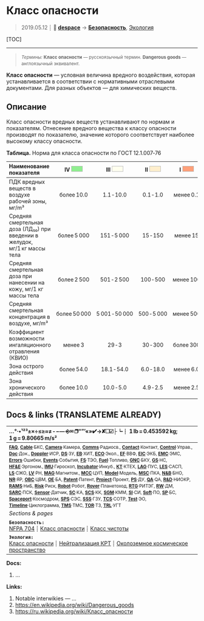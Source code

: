 # Класс опасности
> 2019.05.12 ┊ **🚀 [despace](index.md)** → **[Безопасность](rams.md)**, [Экология](ecology.md)

[TOC]

---

> <small>*Термины:* **Класс опасности** — русскоязычный термин. **Dangerous goods** — англоязычный эквивалент.</small>

**Класс опасности** — условная величина вредного воздействия, которая устанавливается в соответствии с нормативными отраслевыми документами. Для разных объектов — для химических веществ.



## Описание

Класс опасности вредных веществ устанавливают по нормам и показателям. Отнесение вредного вещества к классу опасности производят по показателю, значение которого соответствует наиболее высокому классу опасности.

**Таблица.** Норма для класса опасности по ГОСТ 12.1.007‑76

|**Наименование показателя**|  **IV** ![](f/safety/dangerous_goods_4.png)  |  **III** ![](f/safety/dangerous_goods_3.png)   |  **II** ![](f/safety/dangerous_goods_2.png)   |  **I** ![](f/safety/dangerous_goods_1.png)   |
|:--|:--:|:--:|:--:|:--:|
|ПДК вредных веществ в воздухе рабочей зоны, мг/m³  |более 10.0  |1.1 ‑ 10.0  |0.1 ‑ 1.0  |менее 0.1  |
|Средняя смертельная доза (ЛД₅₀) при введении в желудок, мг/1 кг массы тела  |более 5 000  |151 ‑ 5 000  |15 ‑ 150  |менее 15  |
|Средняя смертельная доза при нанесении на кожу, мг/1 кг массы тела  |более 2 500  |501 ‑ 2 500  |100 ‑ 500  |менее 100  |
|Средняя смертельная концентрация в воздухе, мг/m³  |более 50 000  |5 001 ‑ 50 000  |500 ‑ 5 000  |менее 500  |
|Коэффициент возможности ингаляционного отравления (КВИО)  |менее 3  |29 ‑ 3  |30 ‑ 300  |более 300  |
|Зона острого действия  |более 54.0  |18.1 ‑ 54.0  |6.0 ‑ 18.0  |менее 6.0  |
|Зона хронического действия  |более 10.0  |10.0 ‑ 5.0  |4.9 ‑ 2.5  |менее 2.5  |



<p style="page-break-after:always"> </p>

## Docs & links (TRANSLATEME ALREADY)
|…°·•¹²³±×÷≤≥≈≠ ‑ −— ⎆✉ ❐“”’«»✔→✘☐☑├┕┆ 1 lb = 0.453592 kg; 1 g = 9.80665 m/s²|
|:--|
|<small>**[FAQ](faq.md)**, **[Cable](cable.md)**·БКС, **[Camera](camera.md)**·Камера, **[Comms](comms.md)**·Радиосв., **[Contact](contact.md)**·Контакт, **[Control](control.md)**·Управ., **[Doc](doc.md)**·Док., **[Doppler](doppler.md)**·ИСР, **[DS](ds.md)**·ЗУ, **[EB](eb.md)**·ХИТ, **[ECO](ecology.md)**·Экол., **[EF](ef.md)**·ВВФ, **[ElC](elc.md)**·ЭКБ, **[EMC](emc.md)**·ЭМС, **[Errors](error.md)**·Ошибки, **[Events](event.md)**·События, **[FS](fs.md)**·ТЭО, **[Fuel](fuel.md)**·Топливо, **[GNC](gnc.md)**·БКУ, **[GS](scs.md)**·НС, **[HF&E](hfe.md)**·Эргоном., **[IMU](imu.md)**·Гироскоп, **[Incubator](incubator.md)**·Инкуб., **[KT](kt.md)**·КТЕХ, **[LAG](lag.md)**·ПУC, **[LES](les.md)**·САСП, **[LS](ls.md)**·СЖО, **[LV](lv.md)**·РН, **[MAG](mag.md)**·Магнитом., **[MCC](mcc.md)**·ЦУП, **[Model](model.md)**·Модель, **[MSC](sc.md)**·ПКА, **[N&B](nnb.md)**·БНО, **[NR](nr.md)**·ЯР, **[OBC](obc.md)**·ЦВМ, **[OE](oe.md)**·БА, **[Patent](патент.md)**·Патент, **[Project](project.md)**·Проект, **[PS](ps.md)**·ДУ, **[QA](quality.md)**·QA, **[R&D](rnd.md)**·НИОКР, **[RAMS](rams.md)**·НиБ, **[Risk](risk.md)**·Риск, **[Robot](robotics.md)**·Робот, **[Rover](rover.md)**·Планетоход, **[RTG](rtg.md)**·РИТЭГ, **[RW](rw.md)**·ДМ, **[SARC](sarc.md)**·ПСК, **[Sensor](sensor.md)**·Датчик, **[SC](sc.md)**·КА, **[SCS](scs.md)**·КК, **[SGM](sgm.md)**·КММ, **[SI](si.md)**·СИ, **[Soft](soft.md)**·ПО, **[SP](sp.md)**·БС, **[Spaceport](spaceport.md)**·Космодром, **[SPS](sps.md)**·СЭС, **[SSS](sss.md)**·ГЗУ, **[TCS](tcs.md)**·СОТР, **[Test](test.md)**·ЭО, **[Timeline](timeline.md)**·Циклограмма, **[TMS](tms.md)**·ТМС, **[TOR](tor.md)**·ТЗ, **[TRL](trl.md)**·УГТ</small>|
|*Sections & pages*|
|**`Безопасность:`**<br> [NFPA 704](nfpa_704.md) ┊ [Класс опасности](danger_goods.md) ┊ [Класс чистоты](clean_lvl.md) |
|**`Экология:`**<br> [Класс опасности](danger_goods.md) ┊ [Нейтрализация КРТ](нейтрализация_крт.md) ┊ [Околоземное космическое пространство](near_sys.md) |

**Docs:**

   1. …

**Links:**

   1. Notable interwikies — …
   1. <https://en.wikipedia.org/wiki/Dangerous_goods>
   1. <https://ru.wikipedia.org/wiki/Класс_опасности>

